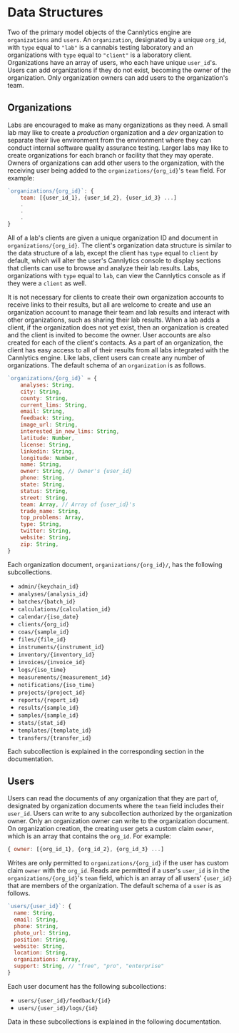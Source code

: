 # Data Structures

Two of the primary model objects of the Cannlytics engine are `organizations` and `users`. An `organization`, designated by a unique `org_id`, with `type` equal to `"lab"` is a cannabis testing laboratory and an organizations with `type` equal to `"client"` is a laboratory client. Organizations have an array of users, who each have unique `user_id`'s. Users can add organizations if they do not exist, becoming the owner of the organization. Only organization owners can add users to the organization's team.

## Organizations

Labs are encouraged to make as many organizations as they need. A small lab may like to create a *production* organization and a *dev* organization to separate their live environment from the environment where they can conduct internal software quality assurance testing. Larger labs may like to create organizations for each branch or facility that they may operate. Owners of organizations can add other users to the organization, with the receiving user being added to the `organizations/{org_id}`'s `team` field. For example:

```js
`organizations/{org_id}`: {
    team: [{user_id_1}, {user_id_2}, {user_id_3} ...]
    .
    .
    .
}
```

All of a lab's clients are given a unique organization ID and document in `organizations/{org_id}`. The client's organization data structure is similar to the data structure of a lab, except the client has `type` equal to `client` by default, which will alter the user's Cannlytics console to display sections that clients can use to browse and analyze their lab results. Labs, organizations with `type` equal to `lab`, can view the Cannlytics console as if they were a `client` as well.

It is not necessary for clients to create their own organization accounts to receive links to their results, but all are welcome to create and use an organization account to manage their team and lab results and interact with other organizations, such as sharing their lab results. When a lab adds a client, if the organization does not yet exist, then an organization is created and the client is invited to become the owner. User accounts are also created for each of the client's contacts. As a part of an organization, the client has easy access to all of their results from all labs integrated with the Cannlytics engine. Like labs, client users can create any number of organizations. The default schema of an `organization` is as follows.

```js
`organizations/{org_id}` = {
    analyses: String,
    city: String,
    county: String,
    current_lims: String,
    email: String,
    feedback: String,
    image_url: String,
    interested_in_new_lims: String,
    latitude: Number,
    license: String,
    linkedin: String,
    longitude: Number,
    name: String,
    owner: String, // Owner's {user_id}
    phone: String,
    state: String,
    status: String,
    street: String,
    team: Array, // Array of {user_id}'s
    trade_name: String,
    top_problems: Array,
    type: String,
    twitter: String,
    website: String,
    zip: String,
}
```

Each organization document, `organizations/{org_id}/`, has the following subcollections.

- `admin/{keychain_id}`
- `analyses/{analysis_id}`
- `batches/{batch_id}`
- `calculations/{calculation_id}`
- `calendar/{iso_date}`
- `clients/{org_id}`
- `coas/{sample_id}`
- `files/{file_id}`
- `instruments/{instrument_id}`
- `inventory/{inventory_id}`
- `invoices/{invoice_id}`
- `logs/{iso_time}`
- `measurements/{measurement_id}`
- `notifications/{iso_time}`
- `projects/{project_id}`
- `reports/{report_id}`
- `results/{sample_id}`
- `samples/{sample_id}`
- `stats/{stat_id}`
- `templates/{template_id}`
- `transfers/{transfer_id}`

Each subcollection is explained in the corresponding section in the documentation.

## Users

Users can read the documents of any organization that they are part of, designated by organization documents where the `team` field includes their `user_id`. Users can write to any subcollection authorized by the organization owner. Only an organization owner can write to the organization document. On organization creation, the creating user gets a custom claim `owner`, which is an array that contains the `org_id`. For example:

```js
{ owner: [{org_id_1}, {org_id_2}, {org_id_3} ...]
```

Writes are only permitted to `organizations/{org_id}` if the user has custom claim `owner` with the `org_id`. Reads are permitted if a user's `user_id` is in the `organizations/{org_id}`'s `team` field, which is an array of all users' `{user_id}` that are members of the organization. The default schema of a `user` is as follows.

```js
`users/{user_id}`: {
  name: String,
  email: String,
  phone: String,
  photo_url: String,
  position: String,
  website: String,
  location: String,
  organizations: Array,
  support: String, // "free", "pro", "enterprise"
}
```

Each user document has the following subcollections:

- `users/{user_id}/feedback/{id}`
- `users/{user_id}/logs/{id}`

Data in these subcollections is explained in the following documentation.
